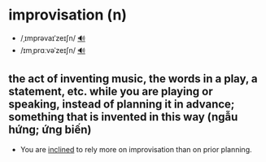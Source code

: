 # improvisation (n)

- /ˌɪmprəvaɪˈzeɪʃn/ [🔊](https://www.oxfordlearnersdictionaries.com/media/english/uk_pron/i/imp/impro/improvisation__gb_1.mp3)
- /ɪmˌprɑːvəˈzeɪʃn/ [🔊](https://www.oxfordlearnersdictionaries.com/media/english/us_pron/i/imp/impro/improvisation__us_1.mp3)

## the act of inventing music, the words in a play, a statement, etc. while you are playing or speaking, instead of planning it in advance; something that is invented in this way (ngẫu hứng; ứng biến)

- You are [inclined](inclined-adj.md#inclined-to-do-something---tending-to-do-something-có-khuynhxuchiều-hướng) to rely more on improvisation than on prior planning.